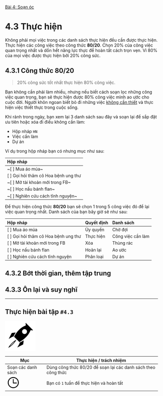 [Bài 4: Soạn óc](README.md)

# 4.3 Thực hiện

Không phải mọi việc trong các danh sách thực hiện đều cần được thực hiện.
Thực hiện các công việc theo công thức **80/20**.
Chọn 20% của công việc quan trọng nhất và dồn hết năng lực thực để hoàn tất cách trọn vẹn.
Vì 80% của mọi việc được thực hiện bởi 20% công sức.

## 4.3.1 Công thức 80/20

> 20% công sức tốt nhất thực hiện 80% công việc.

Bạn không cần phải làm nhiều, nhưng nếu biết cách soạn lọc những công việc quan trọng, bạn sẽ thực hiện được 80% công việc mình ao ước cho cuộc đời.
Người khôn ngoan biết bỏ đi những việc [không cần thiết][1 Cô-rinh-tô 10:23] và thực hiện việc thiết thực trong cuộc sống.

Khi rảnh trong ngày, bạn xem lại 3 danh sách sau đây và soạn lại để sắp đặt ưu tiên hoặc xóa đi điều không cần làm:

* Hộp nháp `HN`
* Việc cần làm
* Dự án

Ví dụ trong hộp nháp bạn có nhưng mục như sau:

| Hộp nháp |
| :------- |
| ~[ ] Mua áo múa~ |
| [ ] Gọi hỏi thăm cô Hoa bệnh ung thư |
| ~[ ] Mở tài khoản mới trong FB~ |
| ~[ ] Học nấu bánh flan~ |
| ~[ ] Nghiên cứu cách tĩnh nguyện~ |

Để thực hiện công thức **80/20** bạn sẽ chọn 1 trong 5 công việc đó để lại việc quan trọng nhất.
Danh sách của bạn bây giờ sẽ như sau:

| Hộp nháp | Quyết định | Danh sách |
| :------- | :--------- | :-------- |
| [ ] Mua áo múa | Ủy quyền | Chờ đợi |
| [ ] Gọi hỏi thăm cô Hoa bệnh ung thư | Thực hiện | Công việc cần làm |
| [ ] Mở tài khoản mới trong FB | Xóa | Thùng rác |
| [ ] Học nấu bánh flan | Hoãn lại | Ao ước |
| [ ] Nghiên cứu cách tĩnh nguyện | Phân loại | Dự án |

## 4.3.2 Bớt thời gian, thêm tập trung

## 4.3.3 Ôn lại và suy nghĩ

---

## Thực hiện bài tập `#4.3`

<img src="../../icons/flying-bottle.svg" width="100">

| Mục | Thực hiện / trách nhiệm |
| --- | --- |
| Soạn các danh sách | Dùng công thức 80/20 để soạn lại các danh sách theo công thức |
| <img src="../../icons/icon-time.svg" width="40"/> | Bạn có `1` tuần để thực hiện và hoàn tất |

[1 Cô-rinh-tô 10:23]: https://twosparro.ws/bible/cadman.1co.10.23
